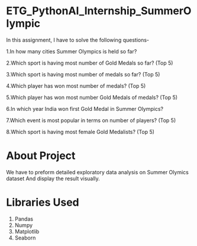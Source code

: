 # ETG_PythonAI_Internship_SummerOlympic

In this assignment, I have to solve the following questions- 

1.In how many cities Summer Olympics is held so far? 

2.Which sport is having most number of Gold Medals so far? (Top 5)

3.Which sport is having most number of medals so far? (Top 5) 

4.Which player has won most number of medals? (Top 5) 

5.Which player has won most number Gold Medals of medals? (Top 5) 

6.In which year India won first Gold Medal in Summer Olympics? 

7.Which event is most popular in terms on number of players? (Top 5) 

8.Which sport is having most female Gold Medalists? (Top 5)

# About Project

We have to preform detailed exploratory data analysis on Summer Olymics dataset And display the result visually.

# Libraries Used

1. Pandas
2. Numpy
3. Matplotlib
4. Seaborn


